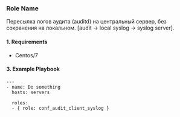 ### Role Name

Пересылка логов аудита (auditd) на центральный сервер, без сохранения на локальном. [audit -> local syslog -> syslog server].

#### 1. Requirements

- Centos/7

#### 3. Example Playbook

```
---
- name: Do something
  hosts: servers

  roles:
  - { role: conf_audit_client_syslog }
  ```